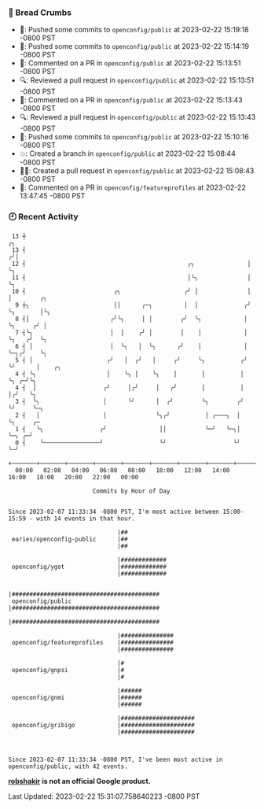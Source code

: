 ### 🍞 Bread Crumbs

 * 🚢: Pushed some commits to `openconfig/public` at 2023-02-22 15:19:18 -0800 PST
 * 🚢: Pushed some commits to `openconfig/public` at 2023-02-22 15:14:19 -0800 PST
 * 💬: Commented on a PR in  `openconfig/public` at 2023-02-22 15:13:51 -0800 PST
 * 🔍: Reviewed a pull request in  `openconfig/public` at 2023-02-22 15:13:51 -0800 PST
 * 💬: Commented on a PR in  `openconfig/public` at 2023-02-22 15:13:43 -0800 PST
 * 🔍: Reviewed a pull request in  `openconfig/public` at 2023-02-22 15:13:43 -0800 PST
 * 🚢: Pushed some commits to `openconfig/public` at 2023-02-22 15:10:16 -0800 PST
 * 💥: Created a branch in `openconfig/public` at 2023-02-22 15:08:44 -0800 PST
 * ✍🏼: Created a pull request in `openconfig/public` at 2023-02-22 15:08:43 -0800 PST
 * 💬: Commented on a PR in  `openconfig/featureprofiles` at 2023-02-22 13:47:45 -0800 PST

### 🕘 Recent Activity
```
 13 ┼                                                                ╭╮
 13 ┤                                                               ╭╯│
 12 ┤                                              ╭╮               │ ╰╮
 11 ┤                                              │╰╮              │  ╰╮
 10 ┤                         ╭╮                  ╭╯ │              │   │        ╭╮
  9 ┼╮                        ││      ╭─╮         │  │             ╭╯   ╰╮       │╰╮
  8 ┤│                       ╭╯╰╮     │ │        ╭╯  ╰╮            │     ╰╮     ╭╯ │
  7 ┤╰╮                      │  │    ╭╯ │        │    │            │      ╰╮   ╭╯  ╰╮
  6 ┤ │                      │  ╰╮   │  ╰╮      ╭╯    │            │       ╰─╮╭╯    ╰╮
  5 ┤ │                     ╭╯   │  ╭╯   │     ╭╯     ╰╮          ╭╯         ╰╯      │    ╭╮
  4 ┤ ╰╮                    │    ╰╮ │    ╰╮    │       │          │                  ╰╮ ╭─╯╰╮
  4 ┤  │                   ╭╯     │╭╯     │   ╭╯       │          │                   │╭╯   ╰╮
  3 ┤  ╰╮                  │      ╰╯      │  ╭╯        ╰╮        ╭╯                   ╰╯     ╰─╮
  2 ┤   │                  │              ╰╮╭╯          │ ╭───╮  │                             ╰╮     ╭─
  1 ┤   ╰╮                ╭╯               ││           ╰─╯   ╰─╮│                              ╰─╮ ╭─╯
  0 ┤    ╰────────────────╯                ╰╯                   ╰╯                                ╰─╯
    +───────+───────+───────+───────+───────+───────+───────+───────+───────+───────+───────+───────+────
  00:00   02:00   04:00   06:00   08:00   10:00   12:00   14:00   16:00   18:00   20:00   22:00   00:00   

						Commits by Hour of Day


Since 2023-02-07 11:33:34 -0800 PST, I'm most active between 15:00-15:59 - with 14 events in that hour.

```



```
                               |##
 earies/openconfig-public      |##
                               |##

                               |#############
 openconfig/ygot               |#############
                               |#############

                               |##########################################
 openconfig/public             |##########################################
                               |##########################################

                               |###############
 openconfig/featureprofiles    |###############
                               |###############

                               |#
 openconfig/gnpsi              |#
                               |#

                               |######
 openconfig/gnmi               |######
                               |######

                               |#####################
 openconfig/gribigo            |#####################
                               |#####################



Since 2023-02-07 11:33:34 -0800 PST, I've been most active in openconfig/public, with 42 events.

```
**[robshakir](mailto:robjs@google.com) is not an official Google product.**  


Last Updated: 2023-02-22 15:31:07.758640223 -0800 PST
